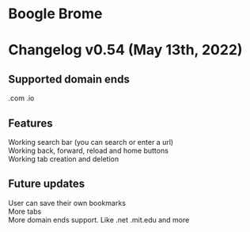 # Boogle Brome 
# Changelog v0.54 (May 13th, 2022)  
  
## Supported domain ends  
.com .io  
  
## Features  
Working search bar (you can search or enter a url)  
Working back, forward, reload and home buttons  
Working tab creation and deletion  
  
## Future updates
User can save their own bookmarks  
More tabs  
More domain ends support. Like .net .mit.edu and more

